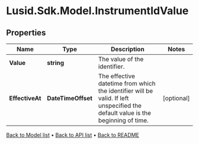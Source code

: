 # Lusid.Sdk.Model.InstrumentIdValue

## Properties

Name | Type | Description | Notes
------------ | ------------- | ------------- | -------------
**Value** | **string** | The value of the identifier. | 
**EffectiveAt** | **DateTimeOffset** | The effective datetime from which the identifier will be valid. If left unspecified the default value is the beginning of time. | [optional] 

[Back to Model list](../README.md#documentation-for-models) &#8226; [Back to API list](../README.md#documentation-for-api-endpoints) &#8226; [Back to README](../README.md)


